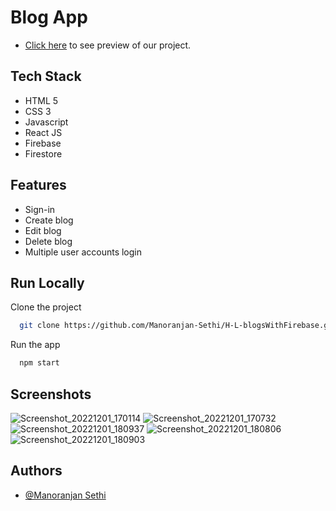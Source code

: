 # Blog App

- [Click here](https://precious-basbousa-c15149.netlify.app) to see preview of our project.

## Tech Stack

- HTML 5
- CSS 3
- Javascript
- React JS
- Firebase
- Firestore

## Features

- Sign-in
- Create blog
- Edit blog
- Delete blog
- Multiple user accounts login

## Run Locally

Clone the project

```bash
  git clone https://github.com/Manoranjan-Sethi/H-L-blogsWithFirebase.git
```

Run the app

```bash
  npm start
```

## Screenshots
![Screenshot_20221201_170114](https://user-images.githubusercontent.com/84295391/205054542-17a67ebb-dc40-4b37-bf1b-a43d38d98306.png)
![Screenshot_20221201_170732](https://user-images.githubusercontent.com/84295391/205054666-e6a98a7f-9edd-476d-bb67-d753ca41f96c.png)
![Screenshot_20221201_180937](https://user-images.githubusercontent.com/84295391/205055130-6d821635-d6a7-4a16-a448-66b9dc275458.png)
![Screenshot_20221201_180806](https://user-images.githubusercontent.com/84295391/205054830-511cee8a-f957-4e18-bc82-b893ffeee9b8.png)
![Screenshot_20221201_180903](https://user-images.githubusercontent.com/84295391/205055030-231878e2-813a-4b68-ab6f-4ec94dbaf912.png)


## Authors

- [@Manoranjan Sethi](https://github.com/Manoranjan-Sethi)
